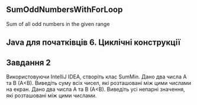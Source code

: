 ## SumOddNumbersWithForLoop
Sum of all odd numbers in the given range
## Java для початківців 6. Циклічні конструкції

## Завдання 2
Використовуючи IntelliJ IDEA, створіть клас SumMin. Дано два числа A та B (A<B). Виведіть суму всіх чисел, які розташовані між цими числами на екран. Дано два числа A та B (A<B). Виведіть усі непарні значення, які розташовані між цими числами.
